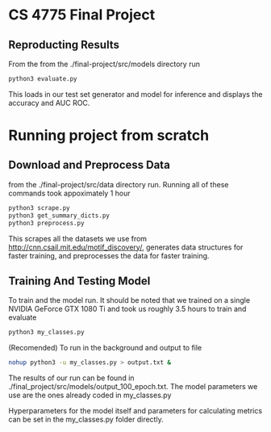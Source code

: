 # CS 4775 Final Project

## Reproducting Results

From the from the ./final-project/src/models directory run

```bash
python3 evaluate.py
```

This loads in our test set generator and model for inference and displays the 
accuracy and AUC ROC.

# Running project from scratch

## Download and Preprocess Data

from the ./final-project/src/data directory run. Running all of these commands 
took appoximately 1 hour

```bash
python3 scrape.py
python3 get_summary_dicts.py
python3 preprocess.py
```

This scrapes all the datasets we use from http://cnn.csail.mit.edu/motif_discovery/, 
generates data structures for faster training, and preprocesses the data for 
faster training.

## Training And Testing Model 

To train and the model run. It should be noted that we trained on a single 
NVIDIA GeForce GTX 1080 Ti and took us roughly 3.5 hours to train and evaluate

```bash
python3 my_classes.py
```

(Recomended) To run in the background and output to file

```bash
nohup python3 -u my_classes.py > output.txt &
```

The results of our run can be found in ./final_project/src/models/output_100_epoch.txt.
The model parameters we use are the ones already coded in my_classes.py

Hyperparameters for the model itself and parameters for calculating metrics can 
be set in the my_classes.py folder directly. 


